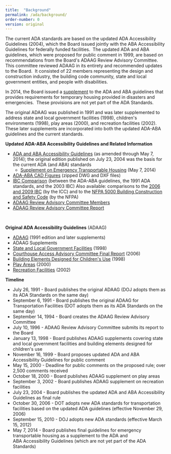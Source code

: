 ```yaml
---
title:  "Background"
permalink: /ada/background/
order-number: 0
version: original
---
```

The current ADA standards are based on the updated ADA Accessibility
Guidelines (2004), which the Board issued jointly with the ABA
Accessibility Guidelines for federally funded facilities.  The updated
ADA and ABA guidelines, which were proposed for public comment in 1999,
are based on recommendations from the Board\'s ADAAG Review Advisory
Committee.  This committee reviewed ADAAG in its entirety and
recommended updates to the Board.  It consisted of 22 members
representing the design and construction industry, the building code
community, state and local government entities, and people with
disabilities.

In 2014, the Board issued
a [supplement](/guidelines-and-standards/buildings-and-sites/about-the-ada-standards/background/emergency-transportable-housing) to
the ADA and ABA guidelines that provides requirements for temporary
housing provided in disasters and emergencies.  These provisions are not
yet part of the ADA Standards.

The original ADAAG was published in 1991 and was later supplemented to
address state and local government facilities (1998), children\'s
environments (1998), play areas (2000), and recreation facilities
(2002).  These later supplements are incorporated into both the updated
ADA-ABA guidelines and the current standards.  

**Updated ADA-ABA Accessibility Guidelines and Related Information**

-   [ADA and ABA Accessibility
    Guidelines](/guidelines-and-standards/buildings-and-sites/about-the-ada-standards/background/ada-aba-accessibility-guidelines-2004)
    (as amended through May 7, 2014); the original edition published on
    July 23, 2004 was the basis for the current ADA (and ABA) standards 
    -   [Supplement on Emergency Transportable
        Housing](/guidelines-and-standards/buildings-and-sites/about-the-ada-standards/background/final-guidelines-for-emergency-transportable-housing)
        (May 7, 2014)
-   [ADA-ABA CAD
    Figures](/images/guidelines_standards/Buildings_Sites/ADA_Standards/ADA-ABA_Guidelines/ada-aba-figures.zip)
    (zipped DWG and DXF files)
-   [IBC
    Comparison](/guidelines-and-standards/buildings-and-sites/about-the-ada-standards/background/ibc-comparison)
    (between the ADA-ABA guidelines, the 1991 ADA standards, and the
    2003 IBC) Also available: comparisons to the [2006 and 2009
    IBC](http://www.iccsafe.org/safety/Pages/accessibility-1.aspx) (by
    the ICC) and to the [NFPA 5000 Building Construction and Safety
    Code](http://www.nfpa.org/assets/files/pdf/5000-ada-aba-agcomparison0506.pdf)
    (by the NFPA)
-   [ADAAG Review Advisory Committee
    Members](/guidelines-and-standards/buildings-and-sites/about-the-ada-standards/background/advisory-committee)
-   [ADAAG Review Advisory Committee
    Report](/guidelines-and-standards/buildings-and-sites/about-the-ada-standards/background/adaag-review-advisory-committee-report)

 

**Original ADA Accessibility Guidelines** (ADAAG)

-   [ADAAG](/guidelines-and-standards/buildings-and-sites/about-the-ada-standards/background/adaag) (1991
    edition and later supplements)
-   ADAAG Supplements
-   [State and Local Government
    Facilities](/guidelines-and-standards/buildings-and-sites/about-the-ada-standards/background/ada-accessibility-guidelines-for-state-local-government-facilities) (1998)
-   [Courthouse Access Advisory Committee Final
    Report](/guidelines-and-standards/buildings-and-sites/about-the-ada-standards/background/courthouse-access-advisory-committee-final-report) (2006)
-   [Building Elements Designed for Children\'s
    Use](/guidelines-and-standards/buildings-and-sites/about-the-ada-standards/background/ada-accessibility-guidelines-for-building-elements-designed-for-children-s-use) (1998)
-   [Play
    Areas](/guidelines-and-standards/buildings-and-sites/about-the-ada-standards/background/ada-accessibility-guidelines-for-play-areas) (2000)
-   [Recreation
    Facilities](/guidelines-and-standards/buildings-and-sites/about-the-ada-standards/background/ada-accessibility-guidelines-for-recreation-facilities) (2002)

**Timeline**

-   July 26, 1991 - Board publishes the original ADAAG (DOJ adopts them
    as its ADA Standards on the same day)
-   September 6, 1991 - Board publishes the original ADAAG for
    Transportation Facilities (DOT adopts them as its ADA Standards on
    the same day)
-   September 14, 1994 - Board creates the ADAAG Review Advisory
    Committee
-   July 10, 1996 - ADAAG Review Advisory Committee submits its report
    to the Board
-   January 13, 1998 - Board publishes ADAAG supplements covering state
    and local government facilities and building elements designed for
    children\'s use
-   November 16, 1999 - Board proposes updated ADA and ABA Accessibility
    Guidelines for public comment
-   May 15, 2000 - Deadline for public comments on the proposed rule;
    over 2,500 comments received
-   October 18, 2000 - Board publishes ADAAG supplement on play areas
-   September 3, 2002 - Board publishes ADAAG supplement on recreation
    facilities
-   July 23, 2004 - Board publishes the updated ADA and ABA
    Accessibility Guidelines as final rule
-   October 30, 2006 - DOT adopts new ADA standards for transportation
    facilities based on the updated ADA guidelines (effective November
    29, 2006)
-   September 15, 2010 - DOJ adopts new ADA standards (effective March
    15, 2012)
-   May 7, 2014 - Board publishes final guidelines for emergency
    transportable housing as a supplement to the ADA and
    ABA Accessibility Guidelines (which are not yet part of the ADA
    Standards)

